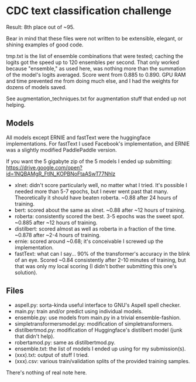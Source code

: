 # CDC text classification challenge

Result: 8th place out of ~95.

Bear in mind that these files were not written to be extensible, elegant, or shining examples of good code.

tmp.txt is the list of ensemble combinations that were tested; caching the logits got the speed up to 120 ensembles per second.  That only worked because "ensemble," as used here, was nothing more than the summation of the model's logits averaged.  Score went from 0.885 to 0.890.  GPU RAM and time prevented me from doing much else, and I had the weights for dozens of models saved.

See augmentation_techniques.txt for augmentation stuff that ended up not helping.

Models
------
All models except ERNIE and fastText were the huggingface implementations.  For fastText I used Facebook's implementation, and ERNIE was a slightly modified PaddlePaddle version.

If you want the 5 gigabyte zip of the 5 models I ended up submitting: https://drive.google.com/open?id=1NQBAMgR_FtlN_KOPBNoFtaASwT77Nhlz

- xlnet: didn't score particularly well, no matter what I tried.  It's possible I needed more than 5-7 epochs, but I never went past that many.  Theoretically it should have beaten roberta.  ~0.88 after 24 hours of training.
- bert: scored about the same as xlnet.  ~0.88 after ~12 hours of training.
- roberta: consistently scored the best.  3-5 epochs was the sweet spot. ~0.885 after ~12 hours of training.
- distilbert: scored almost as well as roberta in a fraction of the time. ~0.878 after ~2-4 hours of training.
- ernie: scored around ~0.68; it's conceivable I screwed up the implementation.
- fastText: what can I say... 90% of the transformer's accuracy in the blink of an eye.  Scored ~0.84 consistently after 2-10 minutes of training, but that was only my local scoring (I didn't bother submitting this one's solution).

Files
-----
- aspell.py: sorta-kinda useful interface to GNU's Aspell spell checker.
- main.py: train and/or predict using individual models.
- ensemble.py: use models from main.py in a trivial ensemble-fashion.
- simpletransformersmodel.py: modification of simpletransformers.
- distilbertmod.py: modification of Huggingface's distilbert model (junk that didn't help).
- robertamod.py: same as distilbertmod.py.
- ensemble.txt: the list of models I ended up using for my submission(s).
- (xxx).txt: output of stuff I tried.
- (xxx).csv: various train/validation splits of the provided training samples.

There's nothing of real note here.
